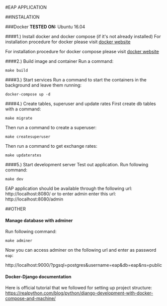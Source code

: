 #EAP APPLICATION

##INSTALATION

###Docker
**TESTED ON:** Ubuntu 16.04

####1.) Install docker and docker compose (if it's not already installed)
For installation procedure for docker please visit [docker website](https://docs.docker.com/engine/installation/)

For installation procedure for docker compose please visit [docker website](https://docs.docker.com/compose/install/)

####2.) Build image and container
Run a command:

`make build`

####3.) Start services
Run a command to start the containers in the background and leave them running:

`docker-compose up -d`

####4.) Create tables, superuser and update rates
First create db tables with a command:

`make migrate`

Then run a command to create a superuser:

`make createsuperuser`

Then run a command to get exchange rates:

`make updaterates`

####5.) Start development server
Test out application. Run following command:

`make dev`

EAP application should be available through the following url: http://localhost:8080/ or
to enter admin enter this url: http://localhost:8080/admin


##OTHER

#### Manage database with adminer
Run following command:

`make adminer`

Now you can access adminer on the following url and enter as password `eap`:

http://localhost:9000/?pgsql=postgres&username=eap&db=eap&ns=public

#### Docker-Django documentation
Here is official tutorial that we followed for setting up project structure: https://realpython.com/blog/python/django-development-with-docker-compose-and-machine/